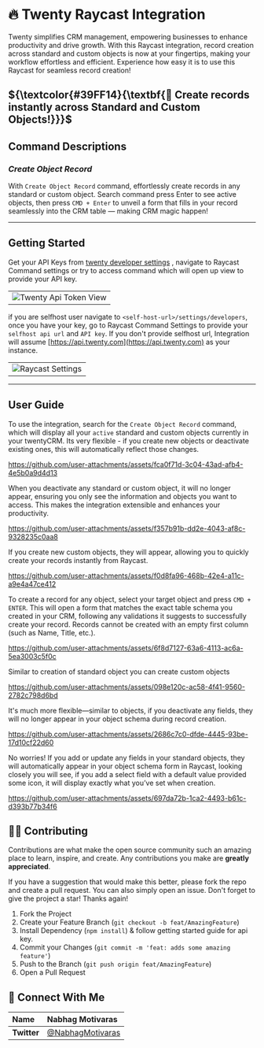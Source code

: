 <h1 align="left"> 🔥 Twenty Raycast Integration </h1>

Twenty simplifies CRM management, empowering businesses to enhance productivity and drive growth. With this Raycast integration, record creation across standard and custom objects is now at your fingertips, making your workflow effortless and efficient. Experience how easy it is to use this Raycast for seamless record creation!

## $\{\textcolor{#39FF14}{\textbf{🤝 Create records instantly across Standard and Custom Objects!}}}$

## Command Descriptions
### <i>Create Object Record</i>
With `Create Object Record` command, effortlessly create records in any standard or custom object. Search command press Enter to see active objects, then press `CMD + Enter` to unveil a form that fills in your record seamlessly into the CRM table — making CRM magic happen!

---

## Getting Started

Get your API Keys from [twenty developer settings](https://twenty.com/settings/developers) , navigate to Raycast Command settings or try to access command which will open up view to provide your API key. 
<table>
  <tr>
  <td><img src="https://github.com/user-attachments/assets/7787e53b-c08a-4491-a66f-9d738195a2af" alt="Twenty Api Token View" /></td>
  </tr>
</table>

if you are selfhost user navigate to `<self-host-url>/settings/developers`, once you have your key, go to Raycast Command Settings to provide your `selfhost api url` and `API key`. If you don't provide selfhost url, Integration will assume [https://api.twenty.com](https://api.twenty.com) as your instance.

<table>
  <tr>
    <td><img src="https://github.com/user-attachments/assets/3dc621b5-8d47-41a4-a86c-7129fd5bf5e8" alt="Raycast Settings"/></td>
  </tr>
</table>


---

## User Guide
To use the integration, search for the `Create Object Record` command, which will display all your `active` standard and custom objects currently in your twentyCRM. Its very flexible - if you create new objects or deactivate existing ones, this will automatically reflect those changes.

https://github.com/user-attachments/assets/fca0f71d-3c04-43ad-afb4-4e5b0a9d4d13

When you deactivate any standard or custom object, it will no longer appear, ensuring you only see the information and objects you want to access. This makes the integration extensible and enhances your productivity.

https://github.com/user-attachments/assets/f357b91b-dd2e-4043-af8c-9328235c0aa8

If you create new custom objects, they will appear, allowing you to quickly create your records instantly from Raycast.

https://github.com/user-attachments/assets/f0d8fa96-468b-42e4-a11c-a9e4a47ce412


To create a record for any object, select your target object and press `CMD + ENTER`. This will open a form that matches the exact table schema you created in your CRM, following any validations it suggests to successfully create your record. Records cannot be created with an empty first column (such as Name, Title, etc.).

https://github.com/user-attachments/assets/6f8d7127-63a6-4113-ac6a-5ea3003c5f0c

Similar to creation of standard object you can create custom objects

https://github.com/user-attachments/assets/098e120c-ac58-4f41-9560-2782c798d6bd

It's much more flexible—similar to objects, if you deactivate any fields, they will no longer appear in your object schema during record creation.

https://github.com/user-attachments/assets/2686c7c0-dfde-4445-93be-17d10cf22d60


No worries! If you add or update any fields in your standard objects, they will automatically appear in your object schema form in Raycast, looking closely you will see, if you add a select field with a default value provided some icon, it will display exactly what you’ve set when creation.

https://github.com/user-attachments/assets/697da72b-1ca2-4493-b61c-d393b77b34f6

## 🧑‍💻 Contributing

Contributions are what make the open source community such an amazing place to learn, inspire, and create. Any contributions you make are **greatly appreciated**.

If you have a suggestion that would make this better, please fork the repo and create a pull request. You can also simply open an issue.
Don't forget to give the project a star! Thanks again!

1. Fork the Project
2. Create your Feature Branch (`git checkout -b feat/AmazingFeature`)
3. Install Dependency (`npm install`) & follow getting started guide for api key.
4. Commit your Changes (`git commit -m 'feat: adds some amazing feature'`)
5. Push to the Branch (`git push origin feat/AmazingFeature`)
6. Open a Pull Request


## 💬 Connect With Me
<div align="center">

| **Name** | Nabhag Motivaras |
|:--------------------|:-------------------|
| **Twitter** | [@NabhagMotivaras](https://x.com/NabhagMotivaras) | 
       
</div>
















